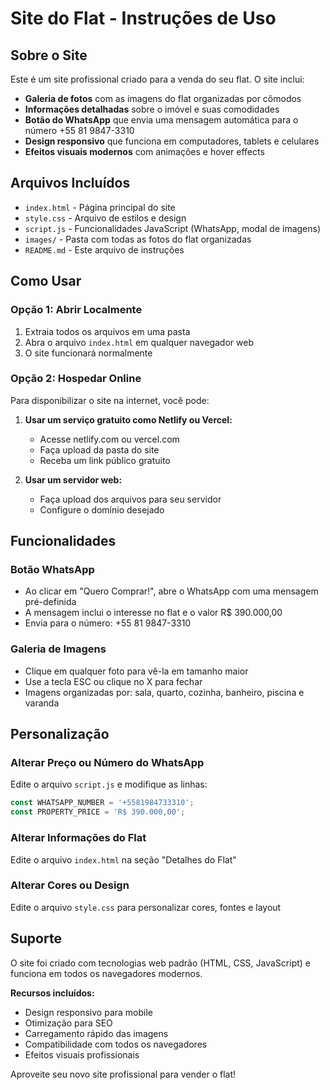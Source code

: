 # Site do Flat - Instruções de Uso

## Sobre o Site
Este é um site profissional criado para a venda do seu flat. O site inclui:

- **Galeria de fotos** com as imagens do flat organizadas por cômodos
- **Informações detalhadas** sobre o imóvel e suas comodidades
- **Botão do WhatsApp** que envia uma mensagem automática para o número +55 81 9847-3310
- **Design responsivo** que funciona em computadores, tablets e celulares
- **Efeitos visuais modernos** com animações e hover effects

## Arquivos Incluídos
- `index.html` - Página principal do site
- `style.css` - Arquivo de estilos e design
- `script.js` - Funcionalidades JavaScript (WhatsApp, modal de imagens)
- `images/` - Pasta com todas as fotos do flat organizadas
- `README.md` - Este arquivo de instruções

## Como Usar

### Opção 1: Abrir Localmente
1. Extraia todos os arquivos em uma pasta
2. Abra o arquivo `index.html` em qualquer navegador web
3. O site funcionará normalmente

### Opção 2: Hospedar Online
Para disponibilizar o site na internet, você pode:

1. **Usar um serviço gratuito como Netlify ou Vercel:**
   - Acesse netlify.com ou vercel.com
   - Faça upload da pasta do site
   - Receba um link público gratuito

2. **Usar um servidor web:**
   - Faça upload dos arquivos para seu servidor
   - Configure o domínio desejado

## Funcionalidades

### Botão WhatsApp
- Ao clicar em "Quero Comprar!", abre o WhatsApp com uma mensagem pré-definida
- A mensagem inclui o interesse no flat e o valor R$ 390.000,00
- Envia para o número: +55 81 9847-3310

### Galeria de Imagens
- Clique em qualquer foto para vê-la em tamanho maior
- Use a tecla ESC ou clique no X para fechar
- Imagens organizadas por: sala, quarto, cozinha, banheiro, piscina e varanda

## Personalização

### Alterar Preço ou Número do WhatsApp
Edite o arquivo `script.js` e modifique as linhas:
```javascript
const WHATSAPP_NUMBER = '+5581984733310';
const PROPERTY_PRICE = 'R$ 390.000,00';
```

### Alterar Informações do Flat
Edite o arquivo `index.html` na seção "Detalhes do Flat"

### Alterar Cores ou Design
Edite o arquivo `style.css` para personalizar cores, fontes e layout

## Suporte
O site foi criado com tecnologias web padrão (HTML, CSS, JavaScript) e funciona em todos os navegadores modernos.

**Recursos incluídos:**
- Design responsivo para mobile
- Otimização para SEO
- Carregamento rápido das imagens
- Compatibilidade com todos os navegadores
- Efeitos visuais profissionais

Aproveite seu novo site profissional para vender o flat!


